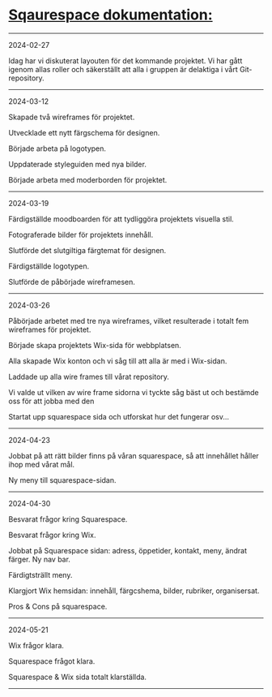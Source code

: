 

# <ins>**Sqaurespace dokumentation:**</ins>

------------------------------------------------------------------------------------------------------------------------------------------

2024-02-27

Idag har vi diskuterat layouten för det kommande projektet. Vi har gått igenom allas roller och säkerställt att alla i gruppen är delaktiga i vårt Git-repository.

------------------------------------------------------------------------------------------------------------------------------------------

2024-03-12

Skapade två wireframes för projektet.

Utvecklade ett nytt färgschema för designen.

Började arbeta på logotypen.

Uppdaterade styleguiden med nya bilder.

Började arbeta med moderborden för projektet.

------------------------------------------------------------------------------------------------------------------------------------------

2024-03-19

Färdigställde moodboarden för att tydliggöra projektets visuella stil.

Fotograferade bilder för projektets innehåll.

Slutförde det slutgiltiga färgtemat för designen.

Färdigställde logotypen.

Slutförde de påbörjade wireframesen.

------------------------------------------------------------------------------------------------------------------------------------------

2024-03-26

Påbörjade arbetet med tre nya wireframes, vilket resulterade i totalt fem wireframes för projektet.

Började skapa projektets Wix-sida för webbplatsen. 

Alla skapade Wix konton och vi såg till att alla är med i Wix-sidan.

Laddade up alla wire frames till vårat repository. 

Vi valde ut vilken av wire frame sidorna vi tyckte såg bäst ut och bestämde oss för att jobba med den

Startat upp squarespace sida och utforskat hur det fungerar osv...

------------------------------------------------------------------------------------------------------------------------------------------

2024-04-23

Jobbat på att rätt bilder finns på våran squarespace, så att innehållet håller ihop med vårat mål.

Ny meny till squarespace-sidan.

------------------------------------------------------------------------------------------------------------------------------------------

2024-04-30

 Besvarat frågor kring Squarespace.

 Besvarat frågor kring Wix.

 Jobbat på Squarespace sidan: adress, öppetider, kontakt, meny, ändrat färger. Ny nav bar.

 Färdigtsträllt meny.

 Klargjort Wix hemsidan: innehåll, färgcshema, bilder, rubriker, organisersat. 

 Pros & Cons på squarespace. 

------------------------------------------------------------------------------------------------------------------------------------------

 2024-05-21

 Wix frågor klara.

 Squarespace frågot klara.

 Squarespace & Wix sida totalt klarställda.

 

 ------------------------------------------------------------------------------------------------------------------------------------------

